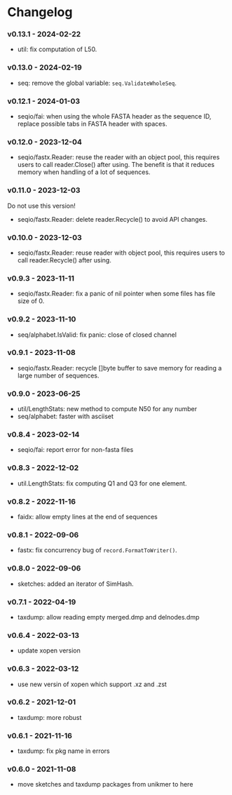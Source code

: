 # Changelog

### v0.13.1 - 2024-02-22

- util: fix computation of L50.

### v0.13.0 - 2024-02-19

- seq: remove the global variable: `seq.ValidateWholeSeq`.

### v0.12.1 - 2024-01-03

- seqio/fai: when using the whole FASTA header as the sequence ID, replace possible tabs in FASTA header with spaces.

### v0.12.0 - 2023-12-04

- seqio/fastx.Reader: reuse the reader with an object pool, this requires users to call reader.Close() after using.
  The benefit is that it reduces memory when handling of a lot of sequences.

### v0.11.0 - 2023-12-03

Do not use this version!

- seqio/fastx.Reader: delete reader.Recycle() to avoid API changes.

### v0.10.0 - 2023-12-03

- seqio/fastx.Reader: reuse reader with object pool, this requires users to call reader.Recycle() after using.

### v0.9.3 - 2023-11-11

- seqio/fastx.Reader: fix a panic of nil pointer when some files has file size of 0.

### v0.9.2 - 2023-11-10

- seq/alphabet.IsValid: fix panic: close of closed channel

### v0.9.1 - 2023-11-08

- seqio/fastx.Reader: recycle []byte buffer to save memory for reading a large number of sequences.

### v0.9.0 - 2023-06-25

- util/LengthStats: new method to compute N50 for any number
- seq/alphabet: faster with asciiset

### v0.8.4 - 2023-02-14

- seqio/fai: report error for non-fasta files

### v0.8.3 - 2022-12-02

- util.LengthStats: fix computing Q1 and Q3 for one element.

### v0.8.2 - 2022-11-16

- faidx: allow empty lines at the end of sequences

### v0.8.1 - 2022-09-06

- fastx: fix concurrency bug of `record.FormatToWriter()`.

### v0.8.0 - 2022-09-06

- sketches: added an iterator of SimHash.

### v0.7.1 - 2022-04-19

- taxdump: allow reading empty merged.dmp and delnodes.dmp

### v0.6.4 - 2022-03-13

- update xopen version

### v0.6.3 - 2022-03-12

- use new versin of xopen which support .xz and .zst

### v0.6.2 - 2021-12-01

- taxdump: more robust

### v0.6.1 - 2021-11-16

- taxdump: fix pkg name in errors

### v0.6.0 - 2021-11-08

- move sketches and taxdump packages from unikmer to here
